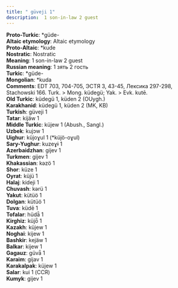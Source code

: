 ```yaml
---
title: " güveji 1"
description:  1 son-in-law 2 guest
---
```


<strong>Proto-Turkic</strong>:  *güde-<br>
<strong>Altaic etymology</strong>:  Altaic etymology<br>
<strong> Proto-Altaic</strong>:  *kude<br>
<strong>Nostratic</strong>:  Nostratic<br>
<strong>Meaning</strong>:  1 son-in-law 2 guest<br>
<strong>Russian meaning</strong>:  1 зять 2 гость<br>
<strong>Turkic</strong>:  *güde-<br>
<strong>Mongolian</strong>:  *kuda<br>
<strong>Comments</strong>:  EDT 703, 704-705, ЭСТЯ 3, 43-45, Лексика 297-298, Stachowski 166. Turk. > Mong. küdegü; Yak. > Evk. kutē.<br>
<strong>Old Turkic</strong>:  küdegü 1, küden 2 (OUygh.)<br>
<strong>Karakhanid</strong>:  küdegü 1, küden 2 (MK, KB)<br>
<strong>Turkish</strong>:  güveji 1<br>
<strong>Tatar</strong>:  kijäw 1<br>
<strong>Middle Turkic</strong>:  küjew 1 (Abush., Sangl.)<br>
<strong>Uzbek</strong>:  kujɔw 1<br>
<strong>Uighur</strong>:  küjoɣul 1 (*küjö-oɣul)<br>
<strong>Sary-Yughur</strong>:  kuzeɣɨ 1<br>
<strong>Azerbaidzhan</strong>:  gijev 1<br>
<strong>Turkmen</strong>:  gijev 1<br>
<strong>Khakassian</strong>:  kǝzö 1<br>
<strong>Shor</strong>:  küze 1<br>
<strong>Oyrat</strong>:  küjü 1<br>
<strong>Halaj</strong>:  kideji 1<br>
<strong>Chuvash</strong>:  kǝrü 1<br>
<strong>Yakut</strong>:  kütüö 1<br>
<strong>Dolgan</strong>:  kütüö 1<br>
<strong>Tuva</strong>:  küdē 1<br>
<strong>Tofalar</strong>:  hüdǟ 1<br>
<strong>Kirghiz</strong>:  küjȫ 1<br>
<strong>Kazakh</strong>:  küjew 1<br>
<strong>Noghai</strong>:  kijew 1<br>
<strong>Bashkir</strong>:  kejäw 1<br>
<strong>Balkar</strong>:  kijew 1<br>
<strong>Gagauz</strong>:  güvǟ 1<br>
<strong>Karaim</strong>:  gijav 1<br>
<strong>Karakalpak</strong>:  küjew 1<br>
<strong>Salar</strong>:  kui 1 (ССЯ)<br>
<strong>Kumyk</strong>:  gijev 1<br>


